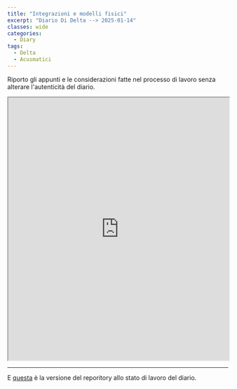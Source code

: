```yaml
---
title: "Integrazioni e modelli fisici"
excerpt: "Diario Di Delta --> 2025-01-14"
classes: wide
categories:
  - Diary
tags:
  - Delta
  - Acusmatici
---
```


Riporto gli appunti e le considerazioni fatte nel processo di lavoro senza alterare l'autenticità del diario.

<iframe src="https://docs.google.com/viewer?url=https://s-e-a-m.github.io/giulio-romano-de-mattia/assets/docs/2025-01-14_deltaBlog.pdf&embedded=true" width="100%" height="600px" allowfullscreen></iframe>

---

E [questa](https://github.com/DMGiulioRomano/delta/tree/dde1ed6b3cacfb3424d04d713d52f447010c3d1b) è la versione del reporitory allo stato di lavoro del diario.

